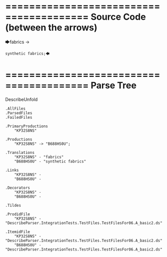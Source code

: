 ========================================
Source Code (between the arrows)
========================================

🡆fabrics -> 
	
	synthetic fabrics;🡄

========================================
Parse Tree
========================================
DescribeUnfold

    .AllFiles
    .ParsedFiles
    .FailedFiles

    .PrimaryProductions
        "KP32S8NS" 

    .Productions
        "KP32S8NS" -> "B688HS0U";

    .Translations
        "KP32S8NS" - "fabrics"
        "B688HS0U" - "synthetic fabrics"

    .Links
        "KP32S8NS" - 
        "B688HS0U" - 

    .Decorators
        "KP32S8NS" - 
        "B688HS0U" - 

    .Tildes

    .ProdidFile
        "KP32S8NS" - "DescribeParser.IntegrationTests.TestFiles.TestFilesFor06.A_basic2.ds"

    .ItemidFile
        "KP32S8NS" - "DescribeParser.IntegrationTests.TestFiles.TestFilesFor06.A_basic2.ds"
        "B688HS0U" - "DescribeParser.IntegrationTests.TestFiles.TestFilesFor06.A_basic2.ds"

